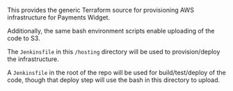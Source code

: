 This provides the generic Terraform source for provisioning AWS infrastructure for Payments Widget.

Additionally, the same bash environment scripts enable uploading of the code to S3.


The `Jenkinsfile` in this `/hosting` directory will be used to provision/deploy the infrastructure.

A `Jenkinsfile` in the root of the repo will be used for build/test/deploy of the code, though that deploy step will use the bash in this directory to upload.
